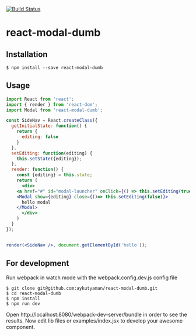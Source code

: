 [![Build Status](https://travis-ci.org/aykutyaman/react-modal-dumb.svg?branch=master)](https://travis-ci.org/aykutyaman/react-modal-dumb)

# react-modal-dumb

## Installation
```
$ npm install --save react-modal-dumb
```

## Usage
```jsx
import React from 'react';
import { render } from 'react-dom';
import Modal from 'react-modal-dumb';

const SideNav = React.createClass({
  getInitialState: function() {
    return {
      editing: false
    }
  },
  setEditing: function(editing) {
    this.setState({editing});
  },
  render: function() {
    const {editing} = this.state;
    return (
      <div>
	<a href="#" id="modal-launcher" onClick={() => this.setEditing(true)}>Araç Listesi</a>
	<Modal show={editing} close={()=> this.setEditing(false)}>
	  hello modal
	</Modal>
      </div>
    )
  }
});


render(<SideNav />, document.getElementById('hello'));
```

## For development
Run webpack in watch mode with the webpack.config.dev.js config file
```
$ git clone git@github.com:aykutyaman/react-modal-dumb.git
$ cd react-modal-dumb
$ npm install
$ npm run dev
```
Open http://localhost:8080/webpack-dev-server/bundle in order to see the results.
Now edit lib files or examples/index.jsx to develop your awesome component.
